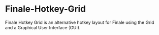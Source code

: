 # Finale-Hotkey-Grid
Finale Hotkey Grid is an alternative hotkey layout for Finale using the Grid and a Graphical User Interface (GUI).
